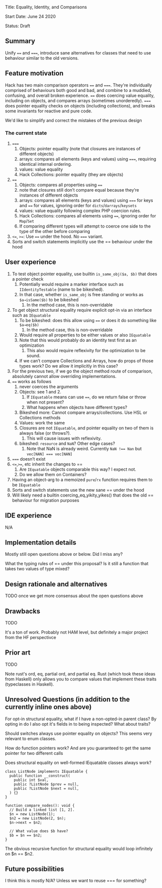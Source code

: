 Title: Equality, Identity, and Comparisons

Start Date: June 24 2020

Status: Draft

## Summary

Unify `==` and `===`, introduce sane alternatives for classes that need to use
behaviour similar to the old versions.

## Feature motivation

Hack has two main comparison operators `==` and `===`. They're individually
comprised of behaviours both good and bad, and combine to a muddied, confusing,
and overall broken experience. `==` does coercing value equality, including on
objects, and compares arrays (sometimes unorderedly). `===` does pointer equality
checks on objects (including collections), and breaks some invariants for
reactive and pure code.

We'd like to simplify and correct the mistakes of the previous design

### The current state

1. `===`
   1. Objects: pointer equality (note that closures are instances of different objects)
   2. arrays: compares all elements (keys and values) using `===`, requiring identical internal ordering.
   3. values: value equality
   4. Hack Collections: pointer equality (they are objects)
2. `==`
   1. Objects: compares all properties using `==`
     1. note that closures still don’t compare equal because they’re instances of different objects
   2. arrays: compares all elements (keys and values) using `===` for keys and `==` for values, ignoring order for `dicts`/`darrays`/`keysets`
   3. values: value equality following complex PHP coercion rules.
   4. Hack Collections: compares all elements using `==`,  ignoring order for `Map`/`Set`
   5. If comparing different types will attempt to coerce one side to the type of the other before comparing
3. `<=`, `>=`: Use `==` under the hood. No `===` variant.
4. Sorts and switch statements implicitly use the == behaviour under the hood

## User experience

1. To test object pointer equality, use builtin `is_same_obj($a, $b)` that does a pointer check
   1. Potentially would require a marker interface such as `IIdentityTestable` (name to be bikeshed).
   2. In that case, whether `is_same_obj` is free standing or works as `$a→isSame($b)` to be bikeshed
      1. In the method case, this is non-overridable
2. To get object structural equality require explicit opt-in via an interface such as `IEquatable`
   1. To be bikeshed: does this allow using `==` or does it do something like `$a→eq($b)`
      1. In the method case, this is non-overridable
   2. Would require all properties to be either values or also `IEquatable`
   3. Note that this would probably do an identity test first as an optimization
      1. This also would require reflexivity for the optimization to be sound.
   4. If we can’t compare Collections and Arrays, how do props of those types work? Do we allow it implicitly in this case?
3. For the previous two, if we go the object method route of comparison, absolutely cannot allow overriding implementations.
4. `==` works as follows
   1. never coerces the arguments
   2. Objects: see 1 and 2.
      1. If `IEquatable` means can use `==`, do we return false or throw when not present?
      2. What happens when objects have different types?
   3. Bikeshed more: Cannot compare arrays/collections. Use HSL or Collections methods
   4. Values: work the same
   5. Closures are not `IEquatable`, and pointer equality on two of them is always false (or throws?).
      1. This will cause issues with reflexivity.
   6. bikeshed: `resource` and `NaN`? Other edge cases?
      1. Note that NaN is already weird. Currently `NaN !== Nan` but `vec[NAN] === vec[NAN]`
5. `===` doesn’t exist
6. `<=`,`>=`, etc inherit the changes to ==
   1. Are `IEquatable` objects comparable this way? I expect not.
   2. Do we allow them on Containers?
7. Having an object-arg to a memoized `pure`/`rx` function requires them to be `IEquatable`
8. Sorts and switch statements use the new sane == under the hood
9. Will likely need a builtin coercing_eq_yikity_yikes() that does the old == behaviour for migration purposes

## IDE experience

N/A

## Implementation details

Mostly still open questions above or below. Did I miss any?

What the typing rules of == under this proposal? Is it still a function that takes two values of type mixed?

## Design rationale and alternatives

TODO once we get more consensus about the open questions above

## Drawbacks

TODO

It's a ton of work. Probably not HAM level, but definitely a major project from the HF perspectivce

## Prior art

TODO

Note rust's ord, eq, partial ord, and partial eq. Rust (which took these ideas from Haskell) only allows you to compare values that implement these traits (typeclasses in Haskell).

## Unresolved Questions (in addition to the currently inline ones above)

For opt-in structural equality, what if I have a non-opted-in parent class? By opting in do I also opt it's fields in to being inspected? What about traits?

Should switches always use pointer equality on objects? This seems very relevant to enum classes.

How do function pointers work? And are you guaranteed to get the same pointer for two different calls

Does structural equality on well-formed IEquatable classes always work?

```
class ListNode implements IEquatable {
  public function __construct(
    public int $val,
    public ?ListNode $prev = null,
    public ?ListNode $next = null,
  ) {}
}

function compare_nodes(): void {
  // Build a linked list [1, 2].
  $n = new ListNode(1);
  $n2 = new ListNode(2, $n);
  $n->next = $n2;

  // What value does $b have?
  $b = $n == $n2;
}
```
The obvious recursive function for structural equality would loop infinitely on $n == $n2.


## Future possibilities

I think this is mostly N/A? Unless we want to reuse === for something?
